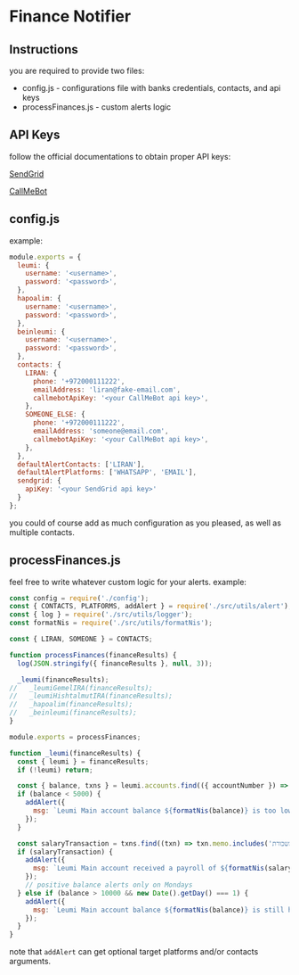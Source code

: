 # Finance Notifier

## Instructions
you are required to provide two files:
* config.js - configurations file with banks credentials, contacts, and api keys
* processFinances.js - custom alerts logic

## API Keys
follow the official documentations to obtain proper API keys:

[SendGrid](https://www.sendgrid.com)

[CallMeBot](https://www.callmebot.com/blog/free-api-whatsapp-messages/)
## config.js
example:
```js
module.exports = {
  leumi: {
    username: '<username>',
    password: '<password>',
  },
  hapoalim: {
    username: '<username>',
    password: '<password>',
  },
  beinleumi: {
    username: '<username>',
    password: '<password>',
  },
  contacts: {
    LIRAN: {
      phone: '+972000111222',
      emailAddress: 'liran@fake-email.com',
      callmebotApiKey: '<your CallMeBot api key>',
    },
    SOMEONE_ELSE: {
      phone: '+972000111222',
      emailAddress: 'someone@email.com',
      callmebotApiKey: '<your CallMeBot api key>',
    },
  },
  defaultAlertContacts: ['LIRAN'],
  defaultAlertPlatforms: ['WHATSAPP', 'EMAIL'],
  sendgrid: {
    apiKey: '<your SendGrid api key>'
  }
};
```

you could of course add as much configuration as you pleased, as well as multiple contacts.

## processFinances.js
feel free to write whatever custom logic for your alerts. example:
```js
const config = require('./config');
const { CONTACTS, PLATFORMS, addAlert } = require('./src/utils/alert');
const { log } = require('./src/utils/logger');
const formatNis = require('./src/utils/formatNis');

const { LIRAN, SOMEONE } = CONTACTS;

function processFinances(financeResults) {
  log(JSON.stringify({ financeResults }, null, 3));

  _leumi(financeResults);
//   _leumiGemelIRA(financeResults);
//   _leumiHishtalmutIRA(financeResults);
//   _hapoalim(financeResults);
//   _beinleumi(financeResults);
}

module.exports = processFinances;

function _leumi(financeResults) {
  const { leumi } = financeResults;
  if (!leumi) return;

  const { balance, txns } = leumi.accounts.find(({ accountNumber }) => accountNumber === config.leumi.accountMain);
  if (balance < 5000) {
    addAlert({
      msg: `Leumi Main account balance ${formatNis(balance)} is too low and at risk to turn negative.`,
    });
  }

  const salaryTransaction = txns.find((txn) => txn.memo.includes('משכורת'));
  if (salaryTransaction) {
    addAlert({
      msg: `Leumi Main account received a payroll of ${formatNis(salaryTransaction.chargedAmount)} with total balance of ${formatNis(balance)}.`,
    });
    // positive balance alerts only on Mondays
  } else if (balance > 10000 && new Date().getDay() === 1) {
    addAlert({
      msg: `Leumi Main account balance ${formatNis(balance)} is still high.`,
    });
  }
}
```

note that `addAlert` can get optional target platforms and/or contacts arguments.